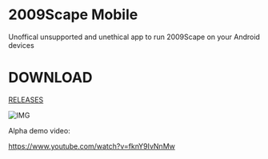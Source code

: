 # 2009Scape Mobile

Unoffical unsupported and unethical app to run 2009Scape on your Android devices

# DOWNLOAD
[RELEASES](https://github.com/downthecrop/2009Scape-mobile/releases)


![IMG](https://i.imgur.com/bPvWZCH.jpeg)

Alpha demo video:

https://www.youtube.com/watch?v=fknY9IvNnMw